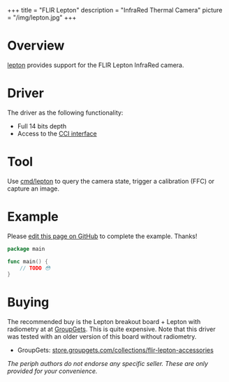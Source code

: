+++
title = "FLIR Lepton"
description = "InfraRed Thermal Camera"
picture = "/img/lepton.jpg"
+++

# Overview

[lepton](https://periph.io/x/devices/v3/lepton) provides support for the
FLIR Lepton InfraRed camera.


# Driver

The driver as the following functionality:

- Full 14 bits depth
- Access to the [CCI interface](https://periph.io/x/devices/v3/lepton/cci)


# Tool

Use
[cmd/lepton](https://github.com/periph/cmd/blob/main/lepton/main.go) to
query the camera state, trigger a calibration (FFC) or capture an image.


# Example

Please [edit this page on
GitHub](https://github.com/periph/website/edit/master/site/content/device/lepton.md)
to complete the example. Thanks!

```go
package main

func main() {
    // TODO 😳
}
```


# Buying

The recommended buy is the Lepton breakout board + Lepton with radiometry at at
[GroupGets](https://store.groupgets.com/). This is quite expensive. Note that
this driver was tested with an older version of this board without radiometry.

- GroupGets:
  [store.groupgets.com/collections/flir-lepton-accessories](https://store.groupgets.com/collections/flir-lepton-accessories)

_The periph authors do not endorse any specific seller. These are only provided
for your convenience._
